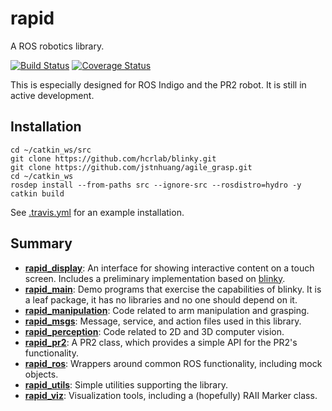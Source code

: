 # rapid
A ROS robotics library.

[![Build Status](https://travis-ci.org/jstnhuang/rapid.svg?branch=master)](https://travis-ci.org/jstnhuang/rapid)
[![Coverage Status](https://coveralls.io/repos/github/jstnhuang/rapid/badge.svg?branch=master)](https://coveralls.io/github/jstnhuang/rapid?branch=master)

This is especially designed for ROS Indigo and the PR2 robot.
It is still in active development.

## Installation
```
cd ~/catkin_ws/src
git clone https://github.com/hcrlab/blinky.git
git clone https://github.com/jstnhuang/agile_grasp.git
cd ~/catkin_ws
rosdep install --from-paths src --ignore-src --rosdistro=hydro -y
catkin build
```

See [.travis.yml](.travis.yml) for an example installation.

## Summary
- **[rapid_display](rapid_display)**:
  An interface for showing interactive content on a touch screen.
  Includes a preliminary implementation based on [blinky](https://github.com/hcrlab/blinky).
- **[rapid_main](rapid_main)**:
  Demo programs that exercise the capabilities of blinky.
  It is a leaf package, it has no libraries and no one should depend on it.
- **[rapid_manipulation](rapid_manipulation)**:
  Code related to arm manipulation and grasping.
- **[rapid_msgs](rapid_msgs)**:
  Message, service, and action files used in this library.
- **[rapid_perception](rapid_perception)**:
  Code related to 2D and 3D computer vision.
- **[rapid_pr2](rapid_pr2)**:
  A PR2 class, which provides a simple API for the PR2's functionality.
- **[rapid_ros](rapid_ros)**:
  Wrappers around common ROS functionality, including mock objects.
- **[rapid_utils](rapid_utils)**:
  Simple utilities supporting the library.
- **[rapid_viz](rapid_viz)**:
  Visualization tools, including a (hopefully) RAII Marker class.
